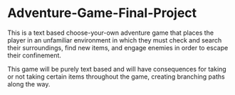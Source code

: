 # Adventure-Game-Final-Project
This is a text based choose-your-own adventure game that places the player in an unfamiliar environment in which they must check and search their surroundings, find new items, and engage enemies in order to escape their confinement.

This game will be purely text based and will have consequences for taking or not taking certain items throughout the game, creating branching paths along the way.
